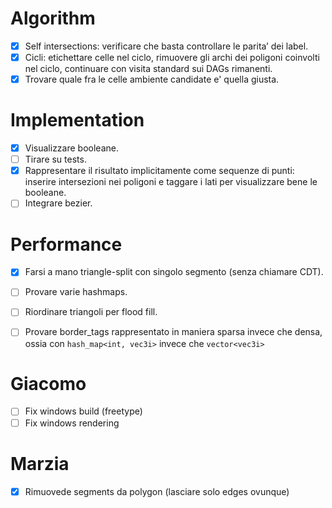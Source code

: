 # Algorithm
- [x] Self intersections: verificare che basta controllare le parita’ dei label.
- [x] Cicli: etichettare celle nel ciclo, rimuovere gli archi dei poligoni coinvolti nel ciclo, continuare con visita standard sui DAGs rimanenti.
- [x] Trovare quale fra le celle ambiente candidate e' quella giusta.

# Implementation
- [x] Visualizzare booleane.
- [ ] Tirare su tests.
- [x] Rappresentare il risultato implicitamente come sequenze di punti: inserire intersezioni nei poligoni e taggare i lati per visualizzare bene le booleane.
- [ ] Integrare bezier.

# Performance
- [x] Farsi a mano triangle-split con singolo segmento (senza chiamare CDT).
- [ ] Provare varie hashmaps.
- [ ] Riordinare triangoli per flood fill.
- [ ] Provare border_tags rappresentato in maniera sparsa invece che densa, ossia con `hash_map<int, vec3i>` invece che `vector<vec3i>`


# Giacomo
- [ ] Fix windows build (freetype)
- [ ] Fix windows rendering

# Marzia
- [x] Rimuovede segments da polygon (lasciare solo edges ovunque)